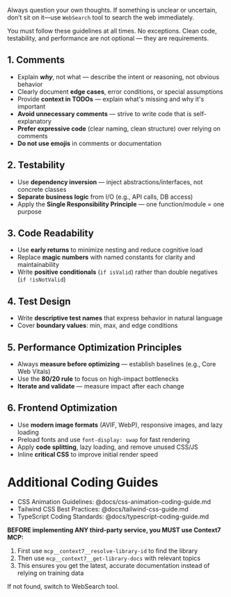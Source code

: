 Always question your own thoughts. If something is unclear or uncertain, don’t sit on it—use `WebSearch` tool to search the web immediately.

You must follow these guidelines at all times. No exceptions.
Clean code, testability, and performance are not optional — they are requirements.

## **1. Comments**

- Explain ***why***, not what — describe the intent or reasoning, not obvious behavior
- Clearly document **edge cases**, error conditions, or special assumptions
- Provide **context in TODOs** — explain what's missing and why it's important
- **Avoid unnecessary comments** — strive to write code that is self-explanatory
- **Prefer expressive code** (clear naming, clean structure) over relying on comments
- **Do not use emojis** in comments or documentation

## **2. Testability**

- Use **dependency inversion** — inject abstractions/interfaces, not concrete classes
- **Separate business logic** from I/O (e.g., API calls, DB access)
- Apply the **Single Responsibility Principle** — one function/module = one purpose

## **3. Code Readability**

- Use **early returns** to minimize nesting and reduce cognitive load
- Replace **magic numbers** with named constants for clarity and maintainability
- Write **positive conditionals** (`if isValid`) rather than double negatives (`if !isNotValid`)

## **4. Test Design**

- Write **descriptive test names** that express behavior in natural language
- Cover **boundary values**: min, max, and edge conditions

## **5. Performance Optimization Principles**

- Always **measure before optimizing** — establish baselines (e.g., Core Web Vitals)
- Use the **80/20 rule** to focus on high-impact bottlenecks
- **Iterate and validate** — measure impact after each change

## **6. Frontend Optimization**

- Use **modern image formats** (AVIF, WebP), responsive images, and lazy loading
- Preload fonts and use `font-display: swap` for fast rendering
- Apply **code splitting**, lazy loading, and remove unused CSS/JS
- Inline **critical CSS** to improve initial render speed

# Additional Coding Guides

- CSS Animation Guidelines: @docs/css-animation-coding-guide.md
- Tailwind CSS Best Practices: @docs/tailwind-css-guide.md  
- TypeScript Coding Standards: @docs/typescript-coding-guide.md

**BEFORE implementing ANY third-party service, you MUST use Context7 MCP:**

1. First use `mcp__context7__resolve-library-id` to find the library
2. Then use `mcp__context7__get-library-docs` with relevant topics
3. This ensures you get the latest, accurate documentation instead of relying on training data

If not found, switch to WebSearch tool.

